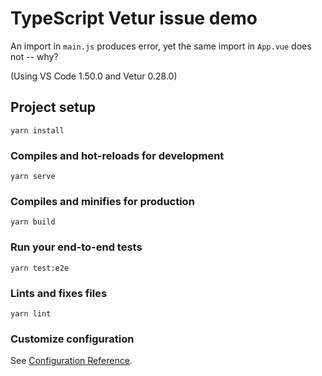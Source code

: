 # TypeScript Vetur issue demo

An import in `main.js` produces error, yet the same import in `App.vue` does not -- why?

(Using VS Code 1.50.0 and Vetur 0.28.0)

## Project setup

```
yarn install
```

### Compiles and hot-reloads for development

```
yarn serve
```

### Compiles and minifies for production

```
yarn build
```

### Run your end-to-end tests

```
yarn test:e2e
```

### Lints and fixes files

```
yarn lint
```

### Customize configuration

See [Configuration Reference](https://cli.vuejs.org/config/).
